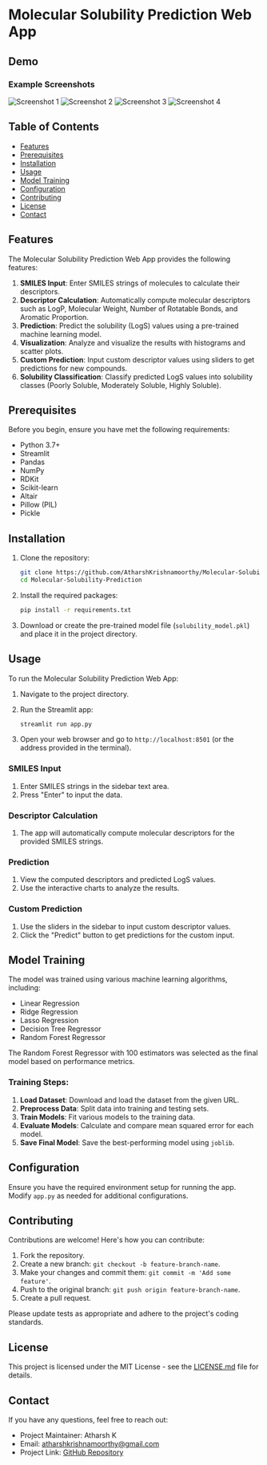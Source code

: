 # Molecular Solubility Prediction Web App

## Demo

### Example Screenshots

![Screenshot 1]([images/Screenshot_2024-05-22_150537.png](https://github.com/AtharshKrishnamoorthy/Molecular-Solubility-prediction/blob/main/images/Screenshot%202024-05-22%20150537.png))
![Screenshot 2]([images/Screenshot_2024-05-22_151030.png](https://github.com/AtharshKrishnamoorthy/Molecular-Solubility-prediction/blob/main/images/Screenshot%202024-05-22%20151030.png))
![Screenshot 3]([images/Screenshot_2024-05-22_151430.png](https://github.com/AtharshKrishnamoorthy/Molecular-Solubility-prediction/blob/main/images/Screenshot%202024-05-22%20151430.png))
![Screenshot 4]([images/Screenshot_2024-05-22_151855.png](https://github.com/AtharshKrishnamoorthy/Molecular-Solubility-prediction/blob/main/images/Screenshot%202024-05-22%20151855.png))


## Table of Contents

- [Features](#features)
- [Prerequisites](#prerequisites)
- [Installation](#installation)
- [Usage](#usage)
- [Model Training](#model-training)
- [Configuration](#configuration)
- [Contributing](#contributing)
- [License](#license)
- [Contact](#contact)

## Features

The Molecular Solubility Prediction Web App provides the following features:

1. **SMILES Input**: Enter SMILES strings of molecules to calculate their descriptors.
2. **Descriptor Calculation**: Automatically compute molecular descriptors such as LogP, Molecular Weight, Number of Rotatable Bonds, and Aromatic Proportion.
3. **Prediction**: Predict the solubility (LogS) values using a pre-trained machine learning model.
4. **Visualization**: Analyze and visualize the results with histograms and scatter plots.
5. **Custom Prediction**: Input custom descriptor values using sliders to get predictions for new compounds.
6. **Solubility Classification**: Classify predicted LogS values into solubility classes (Poorly Soluble, Moderately Soluble, Highly Soluble).

## Prerequisites

Before you begin, ensure you have met the following requirements:

- Python 3.7+
- Streamlit
- Pandas
- NumPy
- RDKit
- Scikit-learn
- Altair
- Pillow (PIL)
- Pickle

## Installation

1. Clone the repository:

    ```bash
    git clone https://github.com/AtharshKrishnamoorthy/Molecular-Solubility-Prediction
    cd Molecular-Solubility-Prediction
    ```

2. Install the required packages:

    ```bash
    pip install -r requirements.txt
    ```

3. Download or create the pre-trained model file (`solubility_model.pkl`) and place it in the project directory.

## Usage

To run the Molecular Solubility Prediction Web App:

1. Navigate to the project directory.
2. Run the Streamlit app:

    ```bash
    streamlit run app.py
    ```

3. Open your web browser and go to `http://localhost:8501` (or the address provided in the terminal).

### SMILES Input

1. Enter SMILES strings in the sidebar text area.
2. Press "Enter" to input the data.

### Descriptor Calculation

1. The app will automatically compute molecular descriptors for the provided SMILES strings.

### Prediction

1. View the computed descriptors and predicted LogS values.
2. Use the interactive charts to analyze the results.

### Custom Prediction

1. Use the sliders in the sidebar to input custom descriptor values.
2. Click the "Predict" button to get predictions for the custom input.

## Model Training

The model was trained using various machine learning algorithms, including:

- Linear Regression
- Ridge Regression
- Lasso Regression
- Decision Tree Regressor
- Random Forest Regressor

The Random Forest Regressor with 100 estimators was selected as the final model based on performance metrics.

### Training Steps:

1. **Load Dataset**: Download and load the dataset from the given URL.
2. **Preprocess Data**: Split data into training and testing sets.
3. **Train Models**: Fit various models to the training data.
4. **Evaluate Models**: Calculate and compare mean squared error for each model.
5. **Save Final Model**: Save the best-performing model using `joblib`.

## Configuration

Ensure you have the required environment setup for running the app. Modify `app.py` as needed for additional configurations.

## Contributing

Contributions are welcome! Here's how you can contribute:

1. Fork the repository.
2. Create a new branch: `git checkout -b feature-branch-name`.
3. Make your changes and commit them: `git commit -m 'Add some feature'`.
4. Push to the original branch: `git push origin feature-branch-name`.
5. Create a pull request.

Please update tests as appropriate and adhere to the project's coding standards.

## License

This project is licensed under the MIT License - see the [LICENSE.md](LICENSE.md) file for details.

## Contact

If you have any questions, feel free to reach out:

- Project Maintainer: Atharsh K
- Email: atharshkrishnamoorthy@gmail.com
- Project Link: [GitHub Repository](https://github.com/AtharshKrishnamoorthy/Molecular-Solubility-Prediction)
